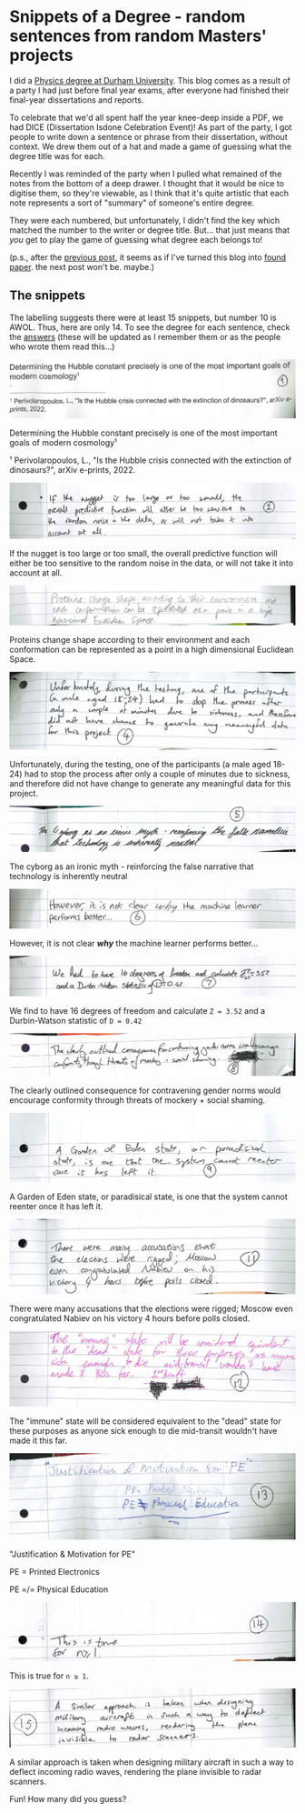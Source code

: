 # Snippets of a Degree - random sentences from random Masters' projects

I did a [Physics degree at Durham University](https://alifeee.co.uk/durham_physics/). This blog comes as a result of a party I had just before final year exams, after everyone had finished their final-year dissertations and reports.

To celebrate that we'd all spent half the year knee-deep inside a PDF, we had DICE (Dissertation Isdone Celebration Event)! As part of the party, I got people to write down a sentence or phrase from their dissertation, without context. We drew them out of a hat and made a game of guessing what the degree title was for each.

Recently I was reminded of the party when I pulled what remained of the notes from the bottom of a deep drawer. I thought that it would be nice to digitise them, so they're viewable, as I think that it's quite artistic that each note represents a sort of "summary" of someone's entire degree.

They were each numbered, but unfortunately, I didn't find the key which matched the number to the writer or degree title. But... that just means that *you* get to play the game of guessing what degree each belongs to!

<figcaption>

(p.s., after the [previous post](../sketch-your-society/), it seems as if I've turned this blog into [found paper](https://www.reddit.com/r/foundpaper). the next post won't be. maybe.)

</figcaption>

## The snippets

The labelling suggests there were at least 15 snippets, but number 10 is AWOL. Thus, here are only 14. To see the degree for each sentence, check the [answers](./answers.txt) (these will be updated as I remember them or as the people who wrote them read this...)

![1](./images/1.jpg)

<figcaption>

Determining the Hubble constant precisely is one of the most important goals of modern cosmology¹

¹ Perivolaropoulos, L., "Is the Hubble crisis connected with the extinction of dinosaurs?", arXiv e-prints, 2022.

</figcaption>

![2](./images/2.jpg)

<figcaption>

If the nugget is too large or too small, the overall predictive function will either be too sensitive to the random noise in the data, or will not take it into account at all.

</figcaption>

![3](./images/3.jpg)

<figcaption>

Proteins change shape according to their environment and each conformation can be represented as a point in a high dimensional Euclidean Space.

</figcaption>

![4](./images/4.jpg)

<figcaption>

Unfortunately, during the testing, one of the participants (a male aged 18-24) had to stop the process after only a couple of minutes due to sickness, and therefore did not have change to generate any meaningful data for this project.

</figcaption>

![5](./images/5.jpg)

<figcaption>

The cyborg as an ironic myth - reinforcing the false narrative that technology is inherently neutral

</figcaption>

![6](./images/6.jpg)

<figcaption>

However, it is not clear ***why*** the machine learner performs better...

</figcaption>

![7](./images/7.jpg)

<figcaption>

We find to have 16 degrees of freedom and calculate `Z = 3.52` and a Durbin-Watson statistic of `D = 0.42`

</figcaption>

![8](./images/8.jpg)

<figcaption>

The clearly outlined consequence for contravening gender norms would encourage conformity through threats of mockery + social shaming.

</figcaption>

![9](./images/9.jpg)

<figcaption>

A Garden of Eden state, or paradisical state, is one that the system cannot reenter once it has left it.

</figcaption>

![11](./images/11.jpg)

<figcaption>

There were many accusations that the elections were rigged; Moscow even congratulated Nabiev on his victory 4 hours before polls closed.

</figcaption>

![12](./images/12.jpg)

<figcaption>

The "immune" state will be considered equivalent to the "dead" state for these purposes as anyone sick enough to die mid-transit wouldn't have made it this far.

</figcaption>

![13](./images/13.jpg)

<figcaption>

"Justification & Motivation for PE"

PE = Printed Electronics

PE =/= Physical Education

</figcaption>

![14](./images/14.jpg)

<figcaption>

This is true for `n ≥ 1`.

</figcaption>

![15](./images/15.jpg)

<figcaption>

A similar approach is taken when designing military aircraft in such a way to deflect incoming radio waves, rendering the plane invisible to radar scanners.

</figcaption>

Fun! How many did you guess?

